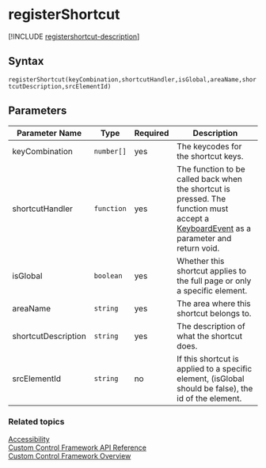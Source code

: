 # registerShortcut

[!INCLUDE [registershortcut-description](includes/registershortcut-description.md)]

## Syntax

`registerShortcut(keyCombination,shortcutHandler,isGlobal,areaName,shortcutDescription,srcElementId)`

## Parameters

| Parameter Name|Type|Required|Description|
| ------------- |----|--------|-----------|
|keyCombination|`number[]`|yes|The keycodes for the shortcut keys.|
|shortcutHandler|`function`|yes|The function to be called back when the shortcut is pressed. The function must accept a [KeyboardEvent](https://developer.mozilla.org/docs/Web/API/KeyboardEvent) as a parameter and return void. |
|isGlobal|`boolean`|yes|Whether this shortcut applies to the full page or only a specific element.|
|areaName|`string`|yes|The area where this shortcut belongs to.|
|shortcutDescription|`string`|yes|The description of what the shortcut does.|
|srcElementId|`string`|no|If this shortcut is applied to a specific element, (isGlobal should be false), the id of the element.|





### Related topics

[Accessibility](../accessibility.md)<br />
[Custom Control Framework API Reference](../index.md)<br />
[Custom Control Framework Overview](../../custom-control-framework-overview.md)<br />